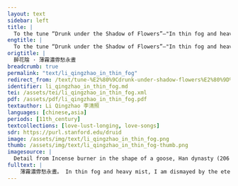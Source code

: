 ```yaml
---
layout: text
sidebar: left
title: |
  To the tune “Drunk under the Shadow of Flowers”—"In thin fog and heavy mist | 醉花陰 · 薄霧濃雰愁永晝
engtitle: |
  To the tune “Drunk under the Shadow of Flowers”—"In thin fog and heavy mist
origtitle: |
  醉花陰 · 薄霧濃雰愁永晝
breadcrumb: true
permalink: "text/li_qingzhao_in_thin_fog"
redirect_from: /text/tune-%E2%80%9Cdrunk-under-shadow-flowers%E2%80%9D%E2%80%94-thin-fog-and-heavy-mist
identifier: li_qingzhao_in_thin_fog.md
tei: /assets/tei/li_qingzhao_in_thin_fog.xml
pdf: /assets/pdf/li_qingzhao_in_thin_fog.pdf
textauthor: Li Qingzhao 李清照
languages: [chinese,asia]
periods: [11th_century]
textcollections: [love-lust-longing, love-songs]
sdr: https://purl.stanford.edu/druid 
image: /assets/img/text/li_qingzhao_in_thin_fog.png
thumb: /assets/img/text/li_qingzhao_in_thin_fog-thumb.png
imagesource: |
  Detail from Incense burner in the shape of a goose, Han dynasty (206 BCE-220 CE), Anonymous, National Palace Museum, Accession Number: C1A000776N000000000PAC [Public Domain]
fulltext: |
    薄霧濃雰愁永晝。 In thin fog and heavy mist, I am dismayed by the eternal daytime. 瑞腦銷金獸。 The dragon-brainThe “dragon brain incense” refers to a type of incense made from a subspecies of camphor tree, which was thought to look like a dragon. incense melts in the metal beastThe "metal beast" refers to the incense holder, many of which were shaped like animals.. 佳節又重陽， It is again the festival of Double NinthThe Double Ninth Festival is one of the most important traditional festivals in China. It takes place annually in early fall, the traditional harvest time, and thanks is given for nature's bounty.. 玉枕紗廚， Jade pillow In this period, wealthy individuals would sometimes sleep on a hard pillow made of carved jade. and gauze canopy; 半夜涼初透。 at midnight, a chill starts to pierce through. 東籬把酒黃昏後。 By the eastern fence, I drink after dusk. 有暗香盈袖。 There is a faint fragrance filling up my sleeves. 莫道不銷魂， Do not say that it does not consume the soul: 簾卷西風，  the western wind rolls up the curtain; 人比黃花瘦。 IThe character 人, translated here as "I", literally means "the person", but refers to the speaker. am thinner than the yellow flower. 
---
```

